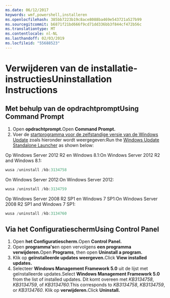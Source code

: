```yaml
---
ms.date: 06/12/2017
keywords: wmf,powershell,installeren
ms.openlocfilehash: 385bb7223b19c8ace8088ba469e543721a527b99
ms.sourcegitcommit: b6871f21bd666f9cd71dd336bb3f844cf472b56c
ms.translationtype: MT
ms.contentlocale: nl-NL
ms.lasthandoff: 02/03/2019
ms.locfileid: "55688523"
---
```

# <a name="uninstallation-instructions"></a><span data-ttu-id="74a45-102">Verwijderen van de installatie-instructies</span><span class="sxs-lookup"><span data-stu-id="74a45-102">Uninstallation Instructions</span></span>

## <a name="using-command-prompt"></a><span data-ttu-id="74a45-103">Met behulp van de opdrachtprompt</span><span class="sxs-lookup"><span data-stu-id="74a45-103">Using Command Prompt</span></span>
1.  <span data-ttu-id="74a45-104">Open **opdrachtprompt.**</span><span class="sxs-lookup"><span data-stu-id="74a45-104">Open **Command Prompt.**</span></span>
2.  <span data-ttu-id="74a45-105">Voer de [startprogramma voor de zelfstandige versie van de Windows Update](https://support.microsoft.com/en-us/kb/934307) zoals hieronder wordt weergegeven:</span><span class="sxs-lookup"><span data-stu-id="74a45-105">Run the [Windows Update Standalone Launcher](https://support.microsoft.com/en-us/kb/934307) as shown below:</span></span>

<span data-ttu-id="74a45-106">Op Windows Server 2012 R2 en Windows 8.1:</span><span class="sxs-lookup"><span data-stu-id="74a45-106">On Windows Server 2012 R2 and Windows 8.1:</span></span>
```powershell
wusa /uninstall /kb:3134758
```
<span data-ttu-id="74a45-107">On Windows Server 2012:</span><span class="sxs-lookup"><span data-stu-id="74a45-107">On Windows Server 2012:</span></span>
```powershell
wusa /uninstall /kb:3134759
```
<span data-ttu-id="74a45-108">Op Windows Server 2008 R2 SP1 en Windows 7 SP1:</span><span class="sxs-lookup"><span data-stu-id="74a45-108">On Windows Server 2008 R2 SP1 and Windows 7 SP1:</span></span>
```powershell
wusa /uninstall /kb:3134760
```

## <a name="using-control-panel"></a><span data-ttu-id="74a45-109">Via het Configuratiescherm</span><span class="sxs-lookup"><span data-stu-id="74a45-109">Using Control Panel</span></span>
1.  <span data-ttu-id="74a45-110">Open **het Configuratiescherm.**</span><span class="sxs-lookup"><span data-stu-id="74a45-110">Open **Control Panel.**</span></span>
2.  <span data-ttu-id="74a45-111">Open **programma's**en open vervolgens **een programma verwijderen.**</span><span class="sxs-lookup"><span data-stu-id="74a45-111">Open **Programs**, then open **Uninstall a program.**</span></span>
3.  <span data-ttu-id="74a45-112">Klik op **geïnstalleerde updates weergeven.**</span><span class="sxs-lookup"><span data-stu-id="74a45-112">Click **View installed updates.**</span></span>
4.  <span data-ttu-id="74a45-113">Selecteer **Windows Management Framework 5.0** uit de lijst met geïnstalleerde updates.</span><span class="sxs-lookup"><span data-stu-id="74a45-113">Select **Windows Management Framework 5.0** from the list of installed updates.</span></span> <span data-ttu-id="74a45-114">Dit komt overeen met *KB3134758*, *KB3134759*, of *KB3134760*.</span><span class="sxs-lookup"><span data-stu-id="74a45-114">This corresponds to *KB3134758*, *KB3134759*, or *KB3134760*.</span></span> <span data-ttu-id="74a45-115">Klik op **verwijderen.**</span><span class="sxs-lookup"><span data-stu-id="74a45-115">Click **Uninstall.**</span></span>
